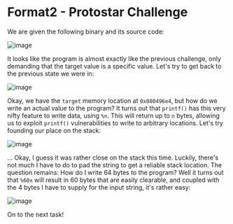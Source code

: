 # Format2 - Protostar Challenge

We are given the following binary and its source code:

![image](https://user-images.githubusercontent.com/24576987/30567123-e7cb9c60-9c9c-11e7-9031-fcdf75a7af9b.png)

It looks like the program is almost exactly like the previous challenge, only demanding that the target value is a specific value. Let's try to get back to the previous state we were in:

![image](https://user-images.githubusercontent.com/24576987/30567157-0a0bdbe6-9c9d-11e7-9449-4367ac2844fa.png)

Okay, we have the ```target``` memory location at ```0x080496e4```, but how do we write an actual value to the program? It turns out that ```printf()``` has this very nifty feature to write data, using ```%n```. This will return up to ```n``` bytes, allowing us to exploit ```printf()``` vulnerabilities to write to arbitrary locations. Let's try founding our place on the stack:

![image](https://user-images.githubusercontent.com/24576987/30567480-9657f836-9c9e-11e7-96fc-177336d0631e.png)

... Okay, I guess it was rather close on the stack this time. Luckily, there's not much I have to do to pad the string to get a reliable stack location. The question remains: How do I write 64 bytes to the program? Well it turns out that ```%60x``` will result in 60 bytes that are easily clearable, and coupled with the 4 bytes I have to supply for the input string, it's rather easy:

![image](https://user-images.githubusercontent.com/24576987/30567593-1edfa064-9c9f-11e7-80c8-6f787dedac0a.png)

On to the next task!

